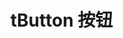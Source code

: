 # tButton 按钮

<buttonDemo></buttonDemo>



<script>
   import buttonDemo from '../components/buttonDemo.vue'
</script>
